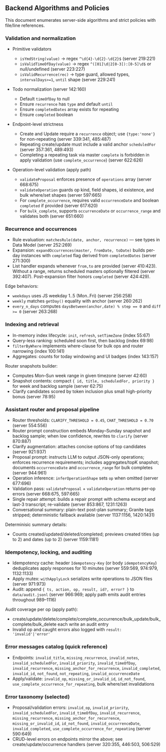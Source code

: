 ## Backend Algorithms and Policies

This document enumerates server-side algorithms and strict policies with file/line references.

### Validation and normalization

- Primitive validators
  - `isYmdString(value)` → regex `^\d{4}-\d{2}-\d{2}$` (server 219:221)
  - `isValidTimeOfDay(value)` → regex `^([01]\d|2[0-3]):[0-5]\d$` or null/undefined (server 223:227)
  - `isValidRecurrence(rec)` → type guard, allowed types, `intervalDays>=1`, `until` shape (server 229:241)

- Todo normalization (server 142:160)
  - Default `timeOfDay` to null
  - Ensure `recurrence` has `type` and default `until`
  - Ensure `completedDates` array exists for repeating
  - Ensure `completed` boolean

- Endpoint-level strictness
  - Create and Update require a `recurrence` object; use `{type:'none'}` for non-repeating (server 339:341, 485:487)
  - Repeating create/update must include a valid anchor `scheduledFor` (server 357:361, 489:493)
  - Completing a repeating task via master `complete` is forbidden in apply validation (use `complete_occurrence`) (server 622:626)

- Operation-level validation (apply path)
  - `validateProposal` enforces presence of `operations` array (server 668:675)
  - `validateOperation` guards op kind, field shapes, id existence, and bulk where/set shapes (server 597:665)
  - For `complete_occurrence`, requires valid `occurrenceDate` and boolean `completed` if provided (server 617:620)
  - For `bulk_complete`, supports `occurrenceDate` or `occurrence_range` and validates both (server 651:660)

### Recurrence and occurrences

- Rule evaluation: `matchesRule(date, anchor, recurrence)` — see types in Data Model (server 252:269)
- Expansion: `expandOccurrences(master, fromDate, toDate)` builds per-day instances with `completed` flag derived from `completedDates` (server 271:300)
- List handler expands whenever `from,to` are provided (server 410:423). Without a range, returns scheduled masters optionally filtered (server 392:407). Post-expansion filter honors `completed` (server 424:429).

Edge behaviors:
- `weekdays` uses JS weekday 1..5 (Mon..Fri) (server 256:258)
- `weekly` matches `getDay()` equality with anchor (server 260:262)
- `every_n_days` computes `daysBetween(anchor,date) % step == 0` and `diff >= 0` (server 263:268)

### Indexing and retrieval

- In-memory index lifecycle: `init`, `refresh`, `setTimeZone` (index 55:67)
- Query-less ranking: scheduled soon first, then backlog (index 69:98)
- `filterByWhere` implements where-clause for bulk ops and router narrowing (index 100:141)
- Aggregates: counts for today windowing and UI badges (index 143:157)

Router snapshots builder:
- Computes Mon–Sun week range in given timezone (server 42:60)
- Snapshot contents: compact `{ id, title, scheduledFor, priority }` for week and backlog sample (server 62:75)
- Clarify candidates scored by token inclusion plus small high-priority bonus (server 78:95)

### Assistant router and proposal pipeline

- Router thresholds: `CLARIFY_THRESHOLD = 0.45`, `CHAT_THRESHOLD = 0.70` (server 554:556)
- Router prompt construction embeds Monday–Sunday snapshot and backlog sample; when low confidence, rewrites to `clarify` (server 870:887)
- Clarify augmentation: attaches concise options of top candidates (server 921:937)
- Proposal prompt: instructs LLM to output JSON-only operations; enforces recurrence requirements; includes aggregates/topK snapshot; documents `occurrenceDate` and `occurrence_range` for bulk completes (server 944:961)
- Operation inference: `inferOperationShape` sets `op` when omitted (server 677:696)
- Validation pass: `validateProposal` + `validateOperation` returns per-op errors (server 668:675, 597:665)
- Single repair attempt: builds a repair prompt with schema excerpt and last-3 transcript; re-validate (server 853:867, 1231:1263)
- Conversational summary: plain-text post-plan summary; Granite tags stripped; deterministic fallback available (server 1137:1156, 1420:1431)

Determinisic summary details:
- Counts created/updated/deleted/completed; previews created titles (up to 2) and dates (up to 2) (server 1159:1181)

### Idempotency, locking, and auditing

- Idempotency cache: header `Idempotency-Key` (or body `idempotencyKey`) deduplicates apply responses for 10 minutes (server 559:569, 974:979, 1132:1133)
- Apply mutex: `withApplyLock` serializes write operations to JSON files (server 971:973)
- Audit: append `{ ts, action, op, result, id?, error? }` to `data/audit.jsonl` (server 966:969; apply path emits audit entries throughout 989–1116)

Audit coverage per op (apply path):
- create/update/delete/complete/complete_occurrence/bulk_update/bulk_complete/bulk_delete each write an audit entry
- Invalid op and caught errors also logged with `result: 'invalid'|'error'`
### Error messages catalog (quick reference)

- Endpoints: `invalid_title`, `missing_recurrence`, `invalid_notes`, `invalid_scheduledFor`, `invalid_priority`, `invalid_timeOfDay`, `invalid_recurrence`, `missing_anchor_for_recurrence`, `invalid_completed`, `invalid_id`, `not_found`, `not_repeating`, `invalid_occurrenceDate`
- Apply/validate: `invalid_op`, `missing_or_invalid_id`, `id_not_found`, `use_complete_occurrence_for_repeating`, bulk where/set invalidations


### Error taxonomy (selected)

- Proposal/validation errors: `invalid_op`, `invalid_priority`, `invalid_scheduledFor`, `invalid_timeOfDay`, `invalid_recurrence`, `missing_recurrence`, `missing_anchor_for_recurrence`, `missing_or_invalid_id`, `id_not_found`, `invalid_occurrenceDate`, `invalid_completed`, `use_complete_occurrence_for_repeating` (server 590:649)
- CRUD-level errors on endpoints mirror the above; see create/update/occurrence handlers (server 320:355, 446:503, 506:529)


